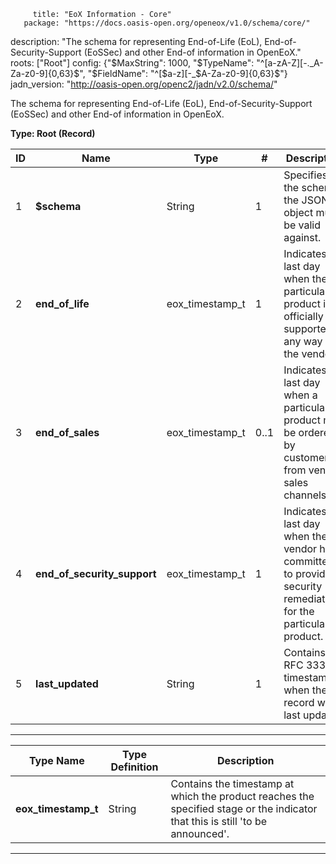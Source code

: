          title: "EoX Information - Core"
       package: "https://docs.oasis-open.org/openeox/v1.0/schema/core/"
   description: "The schema for representing End-of-Life (EoL), End-of-Security-Support (EoSSec) and other End-of information in OpenEoX."
         roots: ["Root"]
        config: {"$MaxString": 1000, "$TypeName": "^[a-zA-Z][-._A-Za-z0-9]{0,63}$", "$FieldName": "^[$a-z][-_$A-Za-z0-9]{0,63}$"}
  jadn_version: "http://oasis-open.org/openc2/jadn/v2.0/schema/"

The schema for representing End-of-Life (EoL), End-of-Security-Support (EoSSec) and other End-of information in OpenEoX.

**Type: Root (Record)**

| ID | Name                        | Type            | \#   | Description                                                                                                         |
|----|-----------------------------|-----------------|------|---------------------------------------------------------------------------------------------------------------------|
| 1  | **$schema**                 | String          | 1    | Specifies the schema the JSON object must be valid against.                                                         |
| 2  | **end_of_life**             | eox_timestamp_t | 1    | Indicates the last day when the particular product is officially supported in any way by the vendor.                |
| 3  | **end_of_sales**            | eox_timestamp_t | 0..1 | Indicates the last day when a particular product may be ordered by customers from vendor sales channels.            |
| 4  | **end_of_security_support** | eox_timestamp_t | 1    | Indicates the last day when the vendor has committed to providing security remediations for the particular product. |
| 5  | **last_updated**            | String          | 1    | Contains the RFC 3339 timestamp when the record was last updated.                                                   |

**********

| Type Name           | Type Definition | Description                                                                                                                    |
|---------------------|-----------------|--------------------------------------------------------------------------------------------------------------------------------|
| **eox_timestamp_t** | String          | Contains the timestamp at which the product reaches the specified stage or the indicator that this is still 'to be announced'. |

**********

